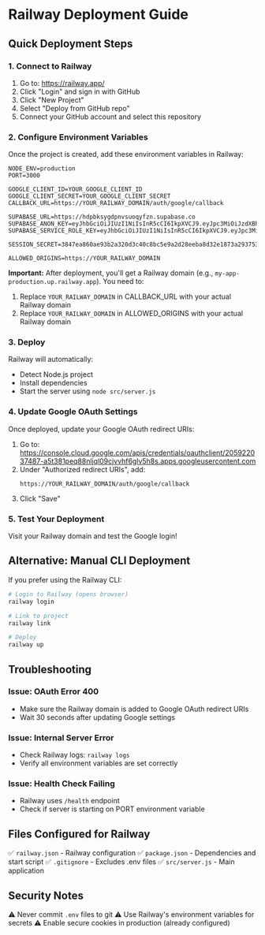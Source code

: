 # Railway Deployment Guide

## Quick Deployment Steps

### 1. Connect to Railway

1. Go to: https://railway.app/
2. Click "Login" and sign in with GitHub
3. Click "New Project"
4. Select "Deploy from GitHub repo"
5. Connect your GitHub account and select this repository

### 2. Configure Environment Variables

Once the project is created, add these environment variables in Railway:

```
NODE_ENV=production
PORT=3000

GOOGLE_CLIENT_ID=YOUR_GOOGLE_CLIENT_ID
GOOGLE_CLIENT_SECRET=YOUR_GOOGLE_CLIENT_SECRET
CALLBACK_URL=https://YOUR_RAILWAY_DOMAIN/auth/google/callback

SUPABASE_URL=https://hdpbksygdpnvsuoqyfzn.supabase.co
SUPABASE_ANON_KEY=eyJhbGciOiJIUzI1NiIsInR5cCI6IkpXVCJ9.eyJpc3MiOiJzdXBhYmFzZSIsInJlZiI6ImhkcGJrc3lnZHBudnN1b3F5ZnpuIiwicm9sZSI6ImFub24iLCJpYXQiOjE3NjA1OTQ1ODgsImV4cCI6MjA3NjE3MDU4OH0.cPyQlYKj0Rze_9rd7GIIvvEGRNQkuHrKY9IrbanzrO8
SUPABASE_SERVICE_ROLE_KEY=eyJhbGciOiJIUzI1NiIsInR5cCI6IkpXVCJ9.eyJpc3MiOiJzdXBhYmFzZSIsInJlZiI6ImhkcGJrc3lnZHBudnN1b3F5ZnpuIiwicm9sZSI6InNlcnZpY2Vfcm9sZSIsImlhdCI6MTc2MDU5NDU4OCwiZXhwIjoyMDc2MTcwNTg4fQ.8RRIog6HEyTdrAROBZYeAKWz9TogadscYwbS2OoegKs

SESSION_SECRET=3847ea860ae93b2a320d3c40c8bc5e9a2d28eeba8d32e1873a29375382679738

ALLOWED_ORIGINS=https://YOUR_RAILWAY_DOMAIN
```

**Important:** After deployment, you'll get a Railway domain (e.g., `my-app-production.up.railway.app`). You need to:
1. Replace `YOUR_RAILWAY_DOMAIN` in CALLBACK_URL with your actual Railway domain
2. Replace `YOUR_RAILWAY_DOMAIN` in ALLOWED_ORIGINS with your actual Railway domain

### 3. Deploy

Railway will automatically:
- Detect Node.js project
- Install dependencies
- Start the server using `node src/server.js`

### 4. Update Google OAuth Settings

Once deployed, update your Google OAuth redirect URIs:

1. Go to: https://console.cloud.google.com/apis/credentials/oauthclient/205922037487-a5t381peq88nljql09cjvvhf6glv5h8s.apps.googleusercontent.com
2. Under "Authorized redirect URIs", add:
   ```
   https://YOUR_RAILWAY_DOMAIN/auth/google/callback
   ```
3. Click "Save"

### 5. Test Your Deployment

Visit your Railway domain and test the Google login!

## Alternative: Manual CLI Deployment

If you prefer using the Railway CLI:

```bash
# Login to Railway (opens browser)
railway login

# Link to project
railway link

# Deploy
railway up
```

## Troubleshooting

### Issue: OAuth Error 400
- Make sure the Railway domain is added to Google OAuth redirect URIs
- Wait 30 seconds after updating Google settings

### Issue: Internal Server Error
- Check Railway logs: `railway logs`
- Verify all environment variables are set correctly

### Issue: Health Check Failing
- Railway uses `/health` endpoint
- Check if server is starting on PORT environment variable

## Files Configured for Railway

✅ `railway.json` - Railway configuration
✅ `package.json` - Dependencies and start script
✅ `.gitignore` - Excludes .env files
✅ `src/server.js` - Main application

## Security Notes

⚠️ Never commit `.env` files to git
⚠️ Use Railway's environment variables for secrets
⚠️ Enable secure cookies in production (already configured)
